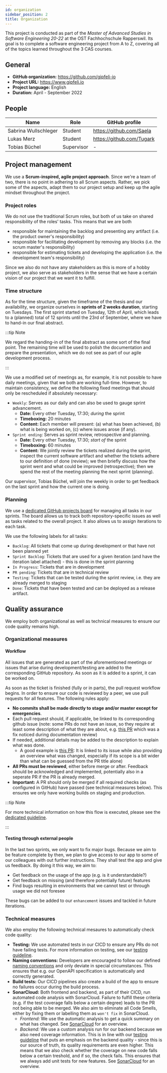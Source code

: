 ```yaml
---
id: organization
sidebar_position: 2 
title: Organization
---
```


This project is conducted as part of the *Master of Advanced Studies in Software Engineering 20-22* at the OST
Fachhochschule Rapperswil. Its goal is to complete a software engineering project from A to Z, covering all of the
topics learned throughout the 3 CAS courses.

## General

* **GitHub organization:** https://github.com/gipfeli-io
* **Project URL:** https://www.gipfeli.io
* **Project language:** English
* **Duration:** April - September 2022

## People

| Name                 | Role       | GitHub profile            |
|----------------------|------------|---------------------------|
| Sabrina Wullschleger | Student    | https://github.com/Saela  |
| Lukas Merz           | Student    | https://github.com/Tugark |
| Tobias Büchel        | Supervisor | -                         |

## Project management

We use a **Scrum-inspired, agile project approach**. Since we're a team of two, there is no point in adhering to all
Scrum aspects. Rather, we pick some of the aspects, adapt them to our project setup and keep up the agile mindset
throughout the project.

### Project roles

We do not use the traditional Scrum roles, but both of us take on shared responsibility of the roles' tasks. This means
that we are both

* responsible for maintaining the backlog and presenting any artifact (i.e. the product owner's responsibility)
* responsible for facilitating development by removing any blocks (i.e. the scrum master's responsibility)
* responsible for estimating tickets and developing the application (i.e. the development team's responsibility)

Since we also do not have any stakeholders as this is more of a hobby project, we also serve as stakeholders in the
sense that we have a certain vision of our project that we want it to fulfill.

### Time structure

As for the time structure, given the timeframe of the thesis and our availability, we organize ourselves in **sprints of
2 weeks duration**, starting on Tuesdays. The first sprint started on Tuesday, 12th of April, which leads to a (planned)
total of 12 sprints until the 23rd of September, where we have to hand-in our final abstract.

:::tip Note

We regard the handing-in of the final abstract as some sort of the final point. The remaining time will be used to
polish the documentation and prepare the presentation, which we do not see as part of our agile development process.

:::

We use a modified set of meetings as, for example, it is not possible to have daily meetings, given that we both are
working full-time. However, to maintain consistency, we define the following fixed meetings that should only be
rescheduled if absolutely necessary:

* `Weekly`: Serves as our daily and can also be used to gauge sprint advancement.
    * **Date:** Every other Tuesday, 17:30; *during* the sprint
    * **Timeboxing:** 20 minutes
    * **Content:** Each member will present: (a) what has been achieved, (b) what is being worked on, (c) where issues
      arose (if any).
* `Sprint ending`: Serves as sprint review, retrospective and planning.
    * **Date:** Every other Tuesday, 17:30; *start of* the sprint
    * **Timeboxing:** 60 minutes
    * **Content:** We jointly review the tickets realized during the sprint, inspect the current software artifact and
      whether the tickets adhere to our definition of done (review); we then briefly discuss how the sprint went and
      what could be improved (retrospective); then we spend the rest of the meeting planning the next sprint (planning).

Our supervisor, Tobias Büchel, will join the weekly in order to get feedback on the last sprint and how the current one
is doing.

### Planning

We use a [dedicated GitHub projects board](https://github.com/orgs/gipfeli-io/projects/1) for managing all tasks in our
sprints. The board allows us to track both repository-specific issues as well as tasks related to the overall project.
It also allows us to assign iterations to each task.

We use the following labels for all tasks:

* `Backlog`: All tickets that come up during development or that have not been planned yet
* `Sprint Backlog`: Tickets that are used for a given iteration (and have the iteration label attached) - this is done
  in the sprint planning
* `In Progress`: Tickets that are in development
* `PR pending`: Tickets that are in technical review
* `Testing`: Tickets that can be tested during the sprint review, i.e. they are already merged to staging
* `Done`: Tickets that have been tested and can be deployed as a release artifact.

## Quality assurance

We employ both organizational as well as technical measures to ensure our code quality remains high.

### Organizational measures

#### Workflow

All issues that are generated as part of the aforementioned meetings or issues that arise during development/testing are added to the corresponding GitHub repository. As soon as it is added to a sprint, it can be worked on. 

As soon as the ticket is finished (fully or in parts), the pull request workflow begins. In order to ensure our code is reviewed by a peer, we use pull requests for all features. The following rules apply:
* **No commits shall be made directly to stage and/or master except for emergencies**. 
* Each pull request should, if applicable, be linked to its corresponding github issue (note: some PRs do not have an issue, so they require at least some description of what they are about, e.g. [this PR](https://github.com/gipfeli-io/gipfeli-api/pull/125) which was a fix noticed during documentation review)
* If needed, additional details may be added to the description to explain what was done.
  * A good example is [this PR](https://github.com/gipfeli-io/gipfeli-api/pull/99): It is linked to its issue while also providing an overview what was changed, especially if its scope is a bit wider than what can be guessed from the PR title alone)
* **All PRs must be reviewed**, either before merge or after. Feedback should be acknowledged and implemented, potentially also in a seperate PR if the PR is already merged.
* **Important:** A PR should only be merged if all required checks (as configured in GitHub) have passed (see technical measures below). This ensures we only have working builds on staging and production.

:::tip Note

For more technical information on how this flow is executed, please see the [dedicated guideline](../docs/guidelines/branching-strategy).

:::

#### Testing through external people

In the last two sprints, we only want to fix major bugs. Because we aim to be feature complete by then, we plan to give access to our app to some of our colleagues with out further instructions. They shall test the app and give us feedback. By doing it this way, we aim to:

* Get feedback on the usage of the app (e.g. is it understandable?)
* Get feedback on missing (and therefore potentially future) features
* Find bugs resulting in environments that we cannot test or through usage we did not foresee

These bugs can be added to our `enhancement` issues and tackled in future iterations.


### Technical measures

We also employ the following technical mesaures to automatically check code quality:

* **Testing:** We use automated tests in our CICD to ensure any PRs do not have failing tests. For more information on testing, see our [testing guideline](../docs/guidelines/testing-strategy).
* **Naming conventions:** Developers are encouraged to follow our defined [naming conventions](../docs/guidelines/conventions) and only deviate in special circumstances. This ensures that e.g. our OpenAPI specification is automatically and correctly generated.
* **Build tests:** Our CICD pipelines also create a build of the app to ensure no failures occur during the build process.
* **SonarCloud:** Both frontend and backend, as part of their CICD, run automated code analysis with SonarCloud. Failure to fulfill these criteria (e.g. if the test coverage falls below a certain degree) leads to the PR not being able to be merged. We also aim to eliminate all Code Smells, either by fixing them or labelling them as `won't fix` in SonarCloud.
  * *Frontend:* We use the automatic analysis to get a quick summary on what has changed. See [SonarCloud](https://sonarcloud.io/project/overview?id=gipfeli-io_gipfeli-frontend) for an overview. 
  * *Backend:* We use a custom analysis run for our backend because we also need coverage information. This is in line with our [testing guideline](../docs/guidelines/testing-strategy) that puts an emphasis on the backend quality - since this is our source of truth, its quality requirements are even higher. This means that we also check whether the coverage on new code falls below a certain treshold, and if so, the check fails. This ensures that we always add unit tests for new features. See [SonarCloud](https://sonarcloud.io/project/overview?id=gipfeli-io_gipfeli-api) for an overview.